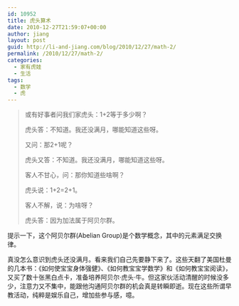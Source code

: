 ```yaml
---
id: 10952
title: 虎头算术
date: 2010-12-27T21:59:07+00:00
author: jiang
layout: post
guid: http://li-and-jiang.com/blog/2010/12/27/math-2/
permalink: /2010/12/27/math-2/
categories:
  - 家有虎娃
  - 生活
tags:
  - 数学
  - 虎
---
```

> 或有好事者问我们家虎头：1+2等于多少啊？
> 
> 虎头答：不知道。我还没满月，哪能知道这些呀。
> 
> 又问：那2+1呢？
> 
> 虎头又答：不知道。我还没满月，哪能知道这些呀。
> 
> 客人不甘心，问：那你知道些啥啊？
> 
> 虎头说：1+2=2+1。
> 
> 客人不解，说：为啥呀？
> 
> 虎头答：因为加法属于阿贝尔群。

提示一下，这个阿贝尔群(Abelian Group)是个数学概念，其中的元素满足交换律。

真没怎么意识到虎头还没满月。看来我们自己先要静下来了。这些天翻了美国杜曼的几本书：《如何使宝宝身体强健》、《如何教宝宝学数学》和《如何教宝宝阅读》，又买了数十张黑白点卡，准备培养阿贝尔·虎头·牛。但这家伙活动清醒的时候没多少，注意力又不集中，能跟他沟通阿贝尔群的机会真是转瞬即逝。现在这些所谓早教活动，纯粹是娱乐自己，增加些参与感，噫。